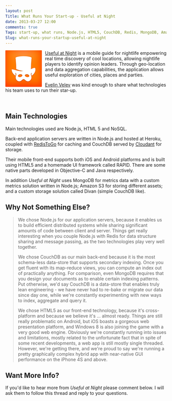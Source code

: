 ```yaml
---
layout: post
Title: What Runs Your Start-up - Useful at Night
date: 2013-03-27 12:00
comments: true
Tags: start-up, what runs, Node.js, HTML5, CouchDB, Redis, MongoDB, Amazon, S3, Heroku, iOS, Android
Slug: what-runs-your-startup-useful-at-night
---
```


<img style="float: left; margin-right: 10px;" src="/images/startup/usefulatnight.png" alt="Useful at Night logo" />

[Useful at Night](http://usefulatnight.com/) is a mobile guide for nightlife
empowering real time discovery of cool locations, allowing nightlife players
to identify opinion leaders. Through geo-location and data aggregation
capabilities, the application allows useful exploration of cities, places and
parties.

[Evelin Velev](http://about.me/velev) was kind enough to share what technologies
his team uses to run their star-up.

<br/>

Main Technologies
----------------

Main technologies used are Node.js, HTML 5 and NoSQL.


Back-end application servers are written in Node.js and hosted at Heroku,
coupled with [RedisToGo](http://www.redistogo.com/) for caching and
CouchDB served by [Cloudant](https://cloudant.com/) for storage.

Their mobile front-end supports both iOS and Android platforms and is built using
HTML5 and a homemade UI framework called RAPID. There are some native parts developed
in Objective-C and Java respectively.

In addition *Useful at Night* uses MongoDB for metrics data with a custom metrics solution
written in Node.js; Amazon S3 for storing different assets; and a custom storage solution
called Divan (simple CouchDB like).

Why Not Something Else?
-----------------------

> We chose Node.js for our application servers, because it enables us to build efficient
> distributed systems while sharing significant amounts of code between client and server.
> Things get really interesting when you couple Node.js with Redis for data structure
> sharing and message passing, as the two technologies play very well together.
> 
> We chose CouchDB as our main back-end because it is the most schema-less data-store that
> supports secondary indexing. Once you get fluent with its map-reduce views, you can
> compute an index out of practically anything. For comparison, even MongoDB requires
> that you design your documents as to enable certain indexing patterns. Put otherwise,
> we'd say CouchDB is a data-store that enables truly lean engineering - we have never had
> to re-bake or migrate our data since day one, while we're constantly experimenting with
> new ways to index, aggregate and query it.
> 
> We chose HTML5 as our front-end technology, because it's cross-platform and because we
> believe it's ... almost ready. Things are still really problematic on Android, but iOS
> boasts a gorgeous web presentation platform, and Windows 8 is also joining the game with
> a very good web engine. Obviously we're constantly running into issues and limitations,
> mostly related to the unfortunate fact that in spite of some recent developments,
> a web app is still mostly single threaded. However, we're getting there, and we're proud
> to say we're running a pretty graphically complex hybrid app with near-native GUI performance
> on the iPhone 4S and above.


Want More Info?
---------------

If you'd like to hear more from *Useful at Night* please comment below. I will ask them
to follow this thread and reply to your questions.

